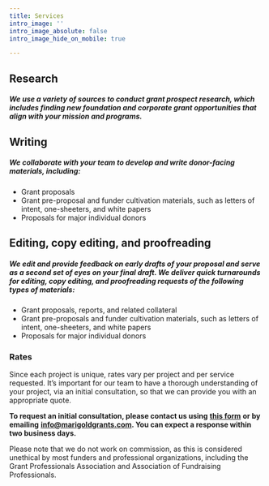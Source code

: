 ```yaml
---
title: Services
intro_image: ''
intro_image_absolute: false
intro_image_hide_on_mobile: true

---
```

## Research

##### We use a variety of sources to conduct grant prospect research, which includes finding new foundation and corporate grant opportunities that align with your mission and programs.

## Writing

##### We collaborate with your team to develop and write donor-facing materials, including:

* Grant proposals
* Grant pre-proposal and funder cultivation materials, such as letters of intent, one-sheeters, and white papers
* Proposals for major individual donors

## Editing, copy editing, and proofreading

##### We edit and provide feedback on early drafts of your proposal and serve as a second set of eyes on your final draft. We deliver quick turnarounds for editing, copy editing, and proofreading requests of the following types of materials:

* Grant proposals, reports, and related collateral
* Grant pre-proposals and funder cultivation materials, such as letters of intent, one-sheeters, and white papers
* Proposals for major individual donors

### **Rates**

Since each project is unique, rates vary per project and per service requested. It’s important for our team to have a thorough understanding of your project, via an initial consultation, so that we can provide you with an appropriate quote.

**To request an initial consultation, please contact us using** [**this form**](../contact "Contact Form") **or by emailing** [**info@marigoldgrants.com**](mailto:info@marigoldgrants.com "Email")**. You can expect a response within two business days.**

Please note that we do not work on commission, as this is considered unethical by most funders and professional organizations, including the Grant Professionals Association and Association of Fundraising Professionals.